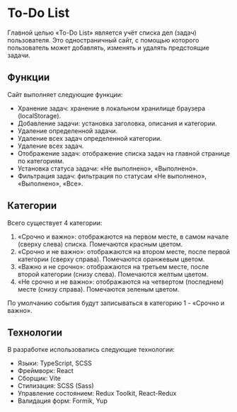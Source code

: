 # To-Do List

Главной целью «To-Do List» является учёт списка дел (задач) пользователя. Это одностраничный сайт, с помощью которого пользователь может добавлять, изменять и удалять предстоящие задачи.

## Функции
Сайт выполняет следующие функции:
- Хранение задач: хранение в локальном хранилище браузера (localStorage).
- Добавление задачи: установка заголовка, описания и категории.
- Удаление определенной задачи.
- Удаление всех задач определенной категории.
- Удаление всех задач.
- Отображение задач: отображение списка задач на главной странице по категориям.
- Установка статуса задачи: «Не выполнено», «Выполнено».
- Фильтрация задач: фильтрация по статусам «Не выполнено», «Выполнено», «Все».

## Категории
Всего существует 4 категории:
1. «Срочно и важно»: отображаются на первом месте, в самом начале (сверху слева) списка. Помечаются красным цветом.
2. «Срочно и не важно»: отображаются на втором месте, после первой категории (сверху справа). Помечаются оранжевым цветом.
3. «Важно и не срочно»: отображаются на третьем месте, после второй категории (снизу слева). Помечаются желтым цветом.
4. «Не срочно и не важно»: отображаются на четвертом (последнем) месте (снизу справа). Помечаются зеленым цветом.

По умолчанию события будут записываться в категорию 1 - «Срочно и важно».

## Технологии
В разработке использовались следующие технологии:
- Языки: TypeScript, SCSS
- Фреймворк: React
- Сборщик: Vite
- Стилизация: SCSS (Sass)
- Управление состоянием: Redux Toolkit, React-Redux
- Валидация форм: Formik, Yup